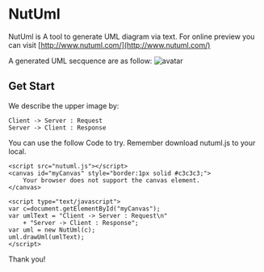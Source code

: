 # NutUml
NutUml is A tool to generate UML diagram via text. For online preview you can visit [http://www.nutuml.com/](http://www.nutuml.com/)

A generated UML secquence are as follow:
![avatar](http://7niu.genlei.cn/nutuml-demo-20201220.png)

## Get Start

We describe the upper image by:
```
Client -> Server : Request
Server -> Client : Response
```
You can use the follow Code to try. Remember download nutuml.js to your local.

```
<script src="nutuml.js"></script>
<canvas id="myCanvas" style="border:1px solid #c3c3c3;">
    Your browser does not support the canvas element.
</canvas>
    
<script type="text/javascript">
var c=document.getElementById("myCanvas");
var umlText = "Client -> Server : Request\n"
    + "Server -> Client : Response";
var uml = new NutUml(c);
uml.drawUml(umlText);
</script>
```
Thank you!
